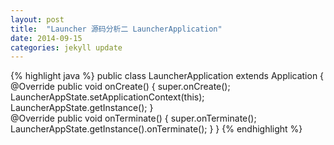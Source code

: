```yaml
---
layout: post
title:  "Launcher 源码分析二 LauncherApplication"
date: 2014-09-15
categories: jekyll update
---
```


{% highlight java %}
public class LauncherApplication extends Application {
    @Override
    public void onCreate() {
        super.onCreate();
        LauncherAppState.setApplicationContext(this);
        LauncherAppState.getInstance();
    }  
    @Override
    public void onTerminate() {
        super.onTerminate();
        LauncherAppState.getInstance().onTerminate();
    }
}
{% endhighlight %}